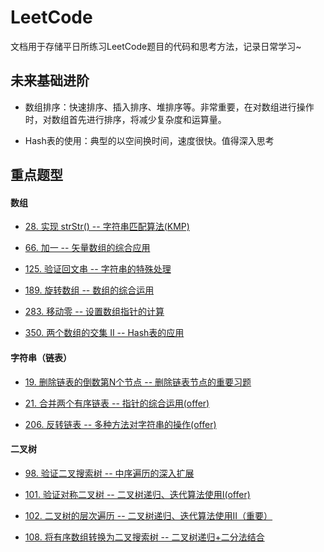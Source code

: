 # LeetCode
文档用于存储平日所练习LeetCode题目的代码和思考方法，记录日常学习~

## 未来基础进阶

- 数组排序：快速排序、插入排序、堆排序等。非常重要，在对数组进行操作时，对数组首先进行排序，将减少复杂度和运算量。

- Hash表的使用：典型的以空间换时间，速度很快。值得深入思考

## 重点题型

#### 数组
- [28. 实现 strStr() -- 字符串匹配算法(KMP)](https://github.com/staer-tan/LeetCode/blob/master/28.%20%E5%AE%9E%E7%8E%B0%20strStr().md)

- [66. 加一 -- 矢量数组的综合应用](https://github.com/staer-tan/LeetCode/blob/master/66.%20%E5%8A%A0%E4%B8%80.md)

- [125. 验证回文串 -- 字符串的特殊处理](https://github.com/staer-tan/LeetCode/blob/master/125.%E9%AA%8C%E8%AF%81%E5%9B%9E%E6%96%87%E4%B8%B2.md)

- [189. 旋转数组 -- 数组的综合运用](https://github.com/staer-tan/LeetCode/blob/master/189.%20%E6%97%8B%E8%BD%AC%E6%95%B0%E7%BB%84.md)

- [283. 移动零 -- 设置数组指针的计算](https://github.com/staer-tan/LeetCode/blob/master/283.%20%E7%A7%BB%E5%8A%A8%E9%9B%B6.md)

- [350. 两个数组的交集 II -- Hash表的应用](https://github.com/staer-tan/LeetCode/blob/master/*350.%20%E4%B8%A4%E4%B8%AA%E6%95%B0%E7%BB%84%E7%9A%84%E4%BA%A4%E9%9B%86%20II.md)

#### 字符串（链表）
- [19. 删除链表的倒数第N个节点 -- 删除链表节点的重要习题](https://github.com/staer-tan/LeetCode/blob/master/*19.%20%E5%88%A0%E9%99%A4%E9%93%BE%E8%A1%A8%E7%9A%84%E5%80%92%E6%95%B0%E7%AC%ACN%E4%B8%AA%E8%8A%82%E7%82%B9.md)

- [21. 合并两个有序链表 -- 指针的综合运用(offer)](https://github.com/staer-tan/LeetCode/blob/master/*21.%20%E5%90%88%E5%B9%B6%E4%B8%A4%E4%B8%AA%E6%9C%89%E5%BA%8F%E9%93%BE%E8%A1%A8.md)

- [206. 反转链表 -- 多种方法对字符串的操作(offer)](https://github.com/staer-tan/LeetCode/blob/master/*206.%20%E5%8F%8D%E8%BD%AC%E9%93%BE%E8%A1%A8.md)

#### 二叉树
- [98. 验证二叉搜索树 -- 中序遍历的深入扩展](https://github.com/staer-tan/LeetCode/blob/master/*98.%20%E9%AA%8C%E8%AF%81%E4%BA%8C%E5%8F%89%E6%90%9C%E7%B4%A2%E6%A0%91.md)

- [101. 验证对称二叉树 -- 二叉树递归、迭代算法使用I(offer)](https://github.com/staer-tan/LeetCode/blob/master/*98.%20%E9%AA%8C%E8%AF%81%E4%BA%8C%E5%8F%89%E6%90%9C%E7%B4%A2%E6%A0%91.md)

- [102. 二叉树的层次遍历 -- 二叉树递归、迭代算法使用II（重要）](https://github.com/staer-tan/LeetCode/blob/master/*102.%20%E4%BA%8C%E5%8F%89%E6%A0%91%E7%9A%84%E5%B1%82%E6%AC%A1%E9%81%8D%E5%8E%86.md)

- [108. 将有序数组转换为二叉搜索树 -- 二叉树递归+二分法结合](https://github.com/staer-tan/LeetCode/blob/master/*108.%20%E5%B0%86%E6%9C%89%E5%BA%8F%E6%95%B0%E7%BB%84%E8%BD%AC%E6%8D%A2%E4%B8%BA%E4%BA%8C%E5%8F%89%E6%90%9C%E7%B4%A2%E6%A0%91.md)
